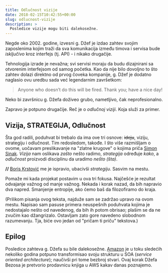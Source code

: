 ```yaml
---
title: Odlučnost vizije
date: 2018-02-15T10:42:55+00:00
slug: odlucnost-vizije
description: >
  Posledice vizije mogu biti dalekosežne.
---
```


Negde oko 2002. godine, izvesni g. Džef je izdao zahtev svojim zaposlenima kojim traži da sva komunikacija između timova i servisa bude _isključivo_ kroz interfejs (tj. API) - i nikako drugačije.

Tehnologija izrade je nevažna; svi servisi moraju da budu dizajnirani sa otvorenim interfejsom od samog početka. Kao da nije bilo dovoljno to što zahtev dolazi direktno od prvog čoveka kompanije, g. Džef je dodatno naglasio ovu uredbu sada već legendarnim završetkom:

> Anyone who doesn’t do this will be fired. Thank you; have a nice day!

Neko bi završnicu g. Džefa doživeo grubo, nametljivo, čak neprofesionalno.

Zapravo je potpuno drugačije. Reč je o _odlučnoj viziji_. Koja služi za primer.

## Vizija, STRATEGIJA, Odlučnost

Šta god radili, poduhvat bi trebalo da ima ove tri osnove: <del>ideju</del>, viziju, strategiju i odlučnost. Tim redosledom, takođe. I što više razmišljam o ovome, uočavam preslikavanje na "zlatne krugove" o kojima priča [Simon Sinak](https://startwithwhy.com). _Vizija_ nam oslikava _zašto_ nešto radimo, _strategija_ određuje _kako_, a _odlučnost_ proizvodi disciplinu da uradimo _nešto (šta)_.

**//** [Boris Krstović](https://www.linkedin.com/in/boriskrstovic/) me je ispravio, ubacivši _strategiju_. Sasvim na mestu.

Pomaže mi kada projekat postavim u ova tri fokusa. Najčešće je rezultat odvajanje važnog od manje važnog. Nekada i korak nazad, da bih napravio dva napred. Smanjenje entropije, ako ćemo baš da filozofiramo do kraja.

(Prilikom pisanja ovog teksta, najduže sam se zadržao upravo na ovom mestu. Napisao sam pasuse primera neuspešnih poduhvata kojima je nedostajalo nešto od navedenog, da bih ih potom obrisao; plašim se da ne zvučim kao džangrizalo. Ostavljam zato gore navedeno slobodnom razumevanju. Tja, biće ovo jedan od "pričam ti priču" tekstova.)

## Epilog

Posledice zahteva g. Džefa su bile dalekosežne. [Amazon](https://www.amazon.com) je u toku sledećih nekoliko godina potpuno transformisao svoju strukturu u SOA (_service oriented architecture_); naučivši pri tome bezbroj stvari. Ovaj korak Džefa Bezosa je pretvorio prodavnicu knjiga u AWS kakav danas poznajemo.
